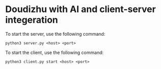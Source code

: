 # Doudizhu with AI and client-server integeration

To start the server, use the following command:

```
python3 server.py <host> <port>
```
To start the client, use the following command:

```
python3 client.py start <host> <port>
```


